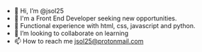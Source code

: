 - 👋 Hi, I’m @jsol25
- 👀 I'm a Front End Developer seeking new opportunities.
- 🌱 Functional experience with html, css, javascript and python.
- 💞️ I’m looking to collaborate on learning
- 📫 How to reach me jsol25@protonmail.com

<!---
jsol25/jsol25 is a ✨ special ✨ repository because its `README.md` (this file) appears on your GitHub profile.
You can click the Preview link to take a look at your changes.
--->
